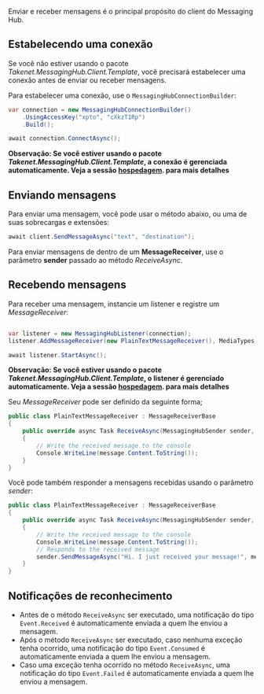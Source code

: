 Enviar e receber mensagens é o principal propósito do client do Messaging Hub.

## Estabelecendo uma conexão

Se você não estiver usando o pacote *Takenet.MessagingHub.Client.Template*, você precisará estabelecer uma conexão antes de enviar ou receber mensagens.

Para estabelecer uma conexão, use o `MessagingHubConnectionBuilder`:

```csharp
var connection = new MessagingHubConnectionBuilder()
    .UsingAccessKey("xpto", "cXkzT1Rp")
    .Build();

await connection.ConnectAsync();
```

**Observação: Se você estiver usando o pacote *Takenet.MessagingHub.Client.Template*, a conexão é gerenciada automaticamente. Veja a sessão [hospedagem](http://messaginghub.io/docs/sdks/hosting). para mais detalhes**

## Enviando mensagens

Para enviar uma mensagem, você pode usar o método abaixo, ou uma de suas sobrecargas e extensões:

```csharp
await client.SendMessageAsync("text", "destination");
```

Para enviar mensagens de dentro de um **MessageReceiver**, use o parâmetro **sender** passado ao método *ReceiveAsync*.

## Recebendo mensagens

Para receber uma mensagem, instancie um listener e registre um *MessageReceiver*:

```csharp

var listener = new MessagingHubListener(connection);
listener.AddMessageReceiver(new PlainTextMessageReceiver(), MediaTypes.PlainText);

await listener.StartAsync();
```

**Observação: Se você estiver usando o pacote *Takenet.MessagingHub.Client.Template*, o listener é gerenciado automaticamente. Veja a sessão [hospedagem](http://messaginghub.io/docs/sdks/hosting). para mais detalhes**

Seu *MessageReceiver*  pode ser definido da seguinte forma;

```csharp
public class PlainTextMessageReceiver : MessageReceiverBase
{
    public override async Task ReceiveAsync(MessagingHubSender sender, Message message, CancellationToken token)
    {
        // Write the received message to the console
        Console.WriteLine(message.Content.ToString());
    }
}
```

Você pode também responder a mensagens recebidas usando o parâmetro *sender*:

```csharp
public class PlainTextMessageReceiver : MessageReceiverBase
{
    public override async Task ReceiveAsync(MessagingHubSender sender, Message message, CancellationToken token)
    {
        // Write the received message to the console
        Console.WriteLine(message.Content.ToString());
        // Responds to the received message
        sender.SendMessageAsync("Hi. I just received your message!", message.From, token);
    }
}
```

## Notificações de reconhecimento

- Antes de o método `ReceiveAsync` ser executado, uma notificação do tipo `Event.Received` é automaticamente enviada a quem lhe enviou a mensagem.
- Após o método `ReceiveAsync` ser executado, caso nenhuma exceção tenha ocorrido, uma notificação do tipo `Event.Consumed` é automaticamente enviada a quem lhe enviou a mensagem.
- Caso uma exceção tenha ocorrido no método `ReceiveAsync`, uma notificação do tipo `Event.Failed` é automaticamente enviada a quem lhe enviou a mensagem.